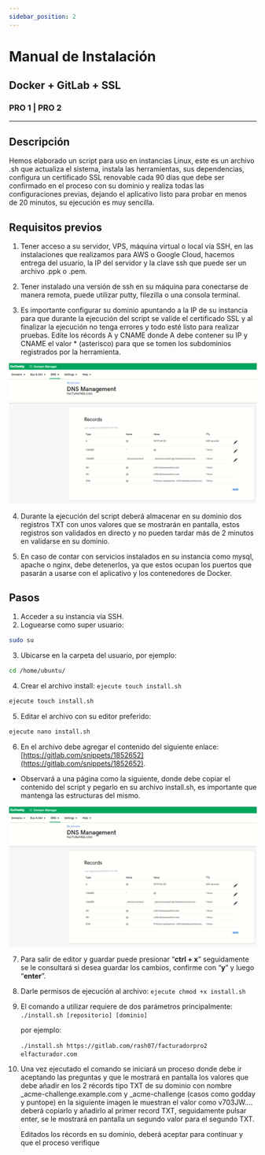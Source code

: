 ```yaml
---
sidebar_position: 2
---
```


# Manual de Instalación
 <h2 class="subtitulo">Docker + GitLab + SSL</h2>
 <h3 class="subtitulo_small"> PRO 1 | PRO 2</h3>

---

## Descripción

Hemos elaborado un script para uso en instancias Linux, este es un archivo .sh que actualiza el sistema, instala las herramientas, sus dependencias, configura un certificado SSL renovable cada 90 días que debe ser confirmado en el proceso con su dominio y realiza todas las configuraciones previas, dejando el aplicativo listo para probar en menos de 20 minutos, su ejecución es muy sencilla.

## Requisitos previos

1. Tener acceso a su servidor, VPS, máquina virtual o local vía SSH, en las instalaciones que realizamos para AWS o Google Cloud, hacemos entrega del usuario, la IP del servidor y la clave ssh que puede ser un archivo .ppk o .pem.

2. Tener instalado una versión de ssh en su máquina para conectarse de manera remota, puede utilizar putty, filezilla o una consola terminal.

3. Es importante configurar su dominio apuntando a la IP de su instancia para que durante la ejecución del script se valide el certificado SSL y al finalizar la ejecución no tenga errores y todo esté listo para realizar pruebas. Edite los récords A y CNAME donde A debe contener su IP y CNAME el valor * (asterisco) para que se tomen los subdominios registrados por la herramienta.

<img class="imagenes_horizontales" src="https://github.com/AntonyCandiotti/Practica02Manual/blob/main/docs/tutorial/img/image3.png?raw=true" alt="haaaolaa"/>

4. Durante la ejecución del script deberá almacenar en su dominio dos registros TXT con unos valores que se mostrarán en pantalla, estos registros son validados en directo y no pueden tardar más de 2 minutos en validarse en su dominio.

5. En caso de contar con servicios instalados en su instancia como mysql, apache o nginx, debe detenerlos, ya que estos ocupan los puertos que pasarán a usarse con el aplicativo y los contenedores de Docker.

## Pasos

1. Acceder a su instancia vía SSH.
2. Loguearse como super usuario: 
```bash
sudo su
```
3. Ubicarse en la carpeta del usuario, por ejemplo: 
```bash
cd /home/ubuntu/
```
4. Crear el archivo install: `ejecute touch install.sh`
```bash
ejecute touch install.sh
```
5. Editar el archivo con su editor preferido: 
```bash
ejecute nano install.sh
```
6. En el archivo debe agregar el contenido del siguiente enlace: [https://gitlab.com/snippets/1852652](https://gitlab.com/snippets/1852652). 
- Observará a una página como la siguiente, donde debe copiar el contenido del script y pegarlo en su archivo install.sh, es importante que mantenga las estructuras del mismo.

<img class="imagenes_horizontales" src="https://github.com/AntonyCandiotti/Practica02Manual/blob/main/docs/tutorial/img/image3.png?raw=true" alt="haaaolaa"/>

7. Para salir de editor y guardar puede presionar “**ctrl + x**” seguidamente se le consultará si desea guardar los cambios, confirme con “**y**” y luego “**enter**”.

1. Darle permisos de ejecución al archivo: `ejecute chmod +x install.sh`
2. El comando a utilizar requiere de dos parámetros principalmente:
   `./install.sh [repositorio] [dominio]`

   por ejemplo:

   `./install.sh https://gitlab.com/rash07/facturadorpro2 elfacturador.com`

3. Una vez ejecutado el comando se iniciará un proceso donde debe ir aceptando las preguntas y que le mostrará en pantalla los valores que debe añadir en los 2 récords tipo TXT de su dominio con nombre _acme-challenge.example.com y _acme-challenge (casos como godday y puntope) en la siguiente imagen le muestran el valor como v703JW.... deberá copiarlo y añadirlo al primer record TXT, seguidamente pulsar enter, se le mostrará en pantalla un segundo valor para el segundo TXT.

   Editados los récords en su dominio, deberá aceptar para continuar y que el proceso verifique


